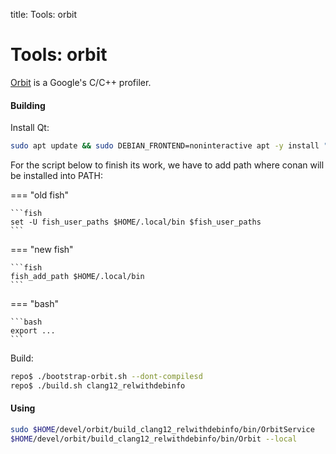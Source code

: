 title: Tools: orbit


# **Tools: orbit**

[Orbit](https://github.com/google/orbit) is a Google's C/C++ profiler.

#### **Building**

Install Qt:
```bash
sudo apt update && sudo DEBIAN_FRONTEND=noninteractive apt -y install "libqt5*-dev" "qt*5-dev"
```

For the script below to finish its work, we have to add path where conan will be installed into PATH:

=== "old fish"

    ```fish
    set -U fish_user_paths $HOME/.local/bin $fish_user_paths
    ```

=== "new fish"

    ```fish
    fish_add_path $HOME/.local/bin
    ```

=== "bash"

    ```bash
    export ...
    ```

Build:

```bash linenums="1"
repo$ ./bootstrap-orbit.sh --dont-compilesd
repo$ ./build.sh clang12_relwithdebinfo
```

#### **Using**

```bash linenums="1"
sudo $HOME/devel/orbit/build_clang12_relwithdebinfo/bin/OrbitService
$HOME/devel/orbit/build_clang12_relwithdebinfo/bin/Orbit --local
```
